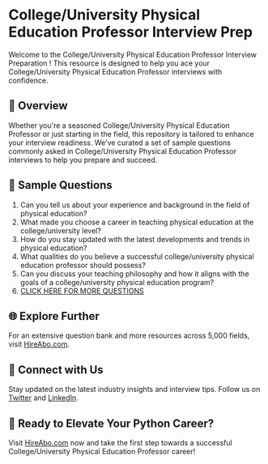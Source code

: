 # College/University Physical Education Professor Interview Prep

Welcome to the College/University Physical Education Professor Interview Preparation ! This resource is designed to help you ace your College/University Physical Education Professor interviews with confidence.

## 🚀 Overview

Whether you're a seasoned College/University Physical Education Professor or just starting in the field, this repository is tailored to enhance your interview readiness. We've curated a set of sample questions commonly asked in College/University Physical Education Professor interviews to help you prepare and succeed.

## 📝 Sample Questions

1. Can you tell us about your experience and background in the field of physical education?
2. What made you choose a career in teaching physical education at the college/university level?
3. How do you stay updated with the latest developments and trends in physical education?
4. What qualities do you believe a successful college/university physical education professor should possess?
5. Can you discuss your teaching philosophy and how it aligns with the goals of a college/university physical education program?
6. [CLICK HERE FOR MORE QUESTIONS](https://hireabo.com/job/15_4_13/CollegeUniversity%20Physical%20Education%20Professor)

## 🌐 Explore Further

For an extensive question bank and more resources across 5,000 fields, visit [HireAbo.com](https://www.hireabo.com).

## 📱 Connect with Us

Stay updated on the latest industry insights and interview tips. Follow us on [Twitter](https://twitter.com/hireabo) and [LinkedIn](https://www.linkedin.com/in/hire-abo-3609972a8/).

## 🚀 Ready to Elevate Your Python Career?

Visit [HireAbo.com](https://www.hireabo.com) now and take the first step towards a successful College/University Physical Education Professor career!